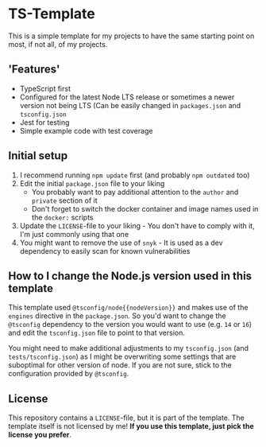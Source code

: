 # TS-Template
This is a simple template for my projects to have the same starting point on most, if not all, of my projects.


## 'Features'
* TypeScript first
* Configured for the latest Node LTS release or sometimes a newer version not being LTS (Can be easily changed
  in `packages.json` and `tsconfig.json`
* Jest for testing
* Simple example code with test coverage


## Initial setup
1. I recommend running `npm update` first (and probably `npm outdated` too)
2. Edit the initial `package.json` file to your liking
   * You probably want to pay additional attention to the `author` and `private` section of it
   * Don't forget to switch the docker container and image names used in the `docker:` scripts
3. Update the `LICENSE`-file to your liking - You don't have to comply with it, I'm just commonly using that one
4. You might want to remove the use of `snyk` - It is used as a dev dependency to easily scan for known vulnerabilities


## How to I change the Node.js version used in this template
This template used `@tsconfig/node{{nodeVersion}}` and makes use of the `engines` directive in the `package.json`. So
you'd want to change the `@tsconfig` dependency to the version you would want to use (e.g. `14` or `16`) and edit
the `tsconfig.json` file to point to that version.

You might need to make additional adjustments to my `tsconfig.json` (and `tests/tsconfig.json`) as I might be overwriting some settings that are
suboptimal for other version of node. If you are not sure, stick to the configuration provided by `@tsconfig`.

## License
This repository contains a `LICENSE`-file, but it is part of the template.
The template itself is not licensed by me! **If you use this template, just pick the license you prefer**.

